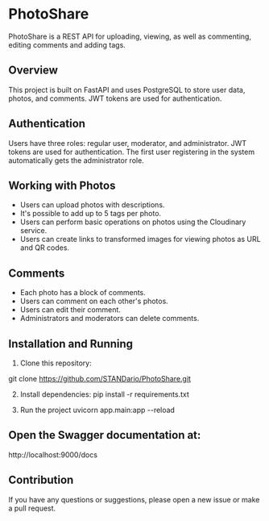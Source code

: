 # PhotoShare

PhotoShare is a REST API for uploading, viewing, as well as commenting, editing comments and adding tags.

## Overview

This project is built on FastAPI and uses PostgreSQL to store user data, photos, and comments. JWT tokens are used for authentication.

## Authentication

Users have three roles: regular user, moderator, and administrator. JWT tokens are used for authentication. The first user registering in the system automatically gets the administrator role.

## Working with Photos

- Users can upload photos with descriptions.
- It's possible to add up to 5 tags per photo.
- Users can perform basic operations on photos using the Cloudinary service.
- Users can create links to transformed images for viewing photos as URL and QR codes.

## Comments

- Each photo has a block of comments.
- Users can comment on each other's photos.
- Users can edit their comment.
- Administrators and moderators can delete comments.

## Installation and Running

1. Clone this repository:

git clone https://github.com/STANDario/PhotoShare.git

2. Install dependencies:
pip install -r requirements.txt

3. Run the project
uvicorn app.main:app --reload

## Open the Swagger documentation at:

http://localhost:9000/docs

## Contribution

If you have any questions or suggestions, please open a new issue or make a pull request.